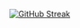 [![GitHub Streak](https://streak-stats.demolab.com/?user=AndreiDrang)](https://git.io/streak-stats)
